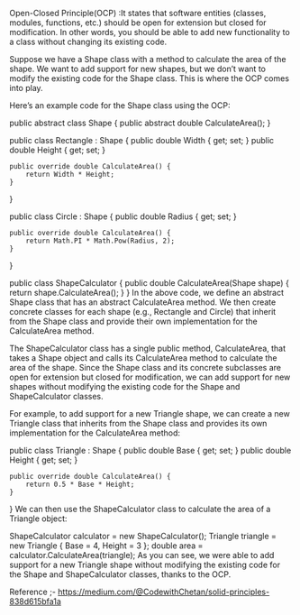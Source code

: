 
Open-Closed Principle(OCP) :It states that software entities (classes, modules, functions, etc.) should be open for extension but closed for modification. In other words, you should be able to add new functionality to a class without changing its existing code.

Suppose we have a Shape class with a method to calculate the area of the shape. We want to add support for new shapes, but we don’t want to modify the existing code for the Shape class. This is where the OCP comes into play.

Here’s an example code for the Shape class using the OCP:

public abstract class Shape {
    public abstract double CalculateArea();
}

public class Rectangle : Shape {
    public double Width { get; set; }
    public double Height { get; set; }

    public override double CalculateArea() {
        return Width * Height;
    }
}

public class Circle : Shape {
    public double Radius { get; set; }

    public override double CalculateArea() {
        return Math.PI * Math.Pow(Radius, 2);
    }
}

public class ShapeCalculator {
    public double CalculateArea(Shape shape) {
        return shape.CalculateArea();
    }
}
In the above code, we define an abstract Shape class that has an abstract CalculateArea method. We then create concrete classes for each shape (e.g., Rectangle and Circle) that inherit from the Shape class and provide their own implementation for the CalculateArea method.

The ShapeCalculator class has a single public method, CalculateArea, that takes a Shape object and calls its CalculateArea method to calculate the area of the shape. Since the Shape class and its concrete subclasses are open for extension but closed for modification, we can add support for new shapes without modifying the existing code for the Shape and ShapeCalculator classes.

For example, to add support for a new Triangle shape, we can create a new Triangle class that inherits from the Shape class and provides its own implementation for the CalculateArea method:

public class Triangle : Shape {
    public double Base { get; set; }
    public double Height { get; set; }

    public override double CalculateArea() {
        return 0.5 * Base * Height;
    }
}
We can then use the ShapeCalculator class to calculate the area of a Triangle object:

ShapeCalculator calculator = new ShapeCalculator();
Triangle triangle = new Triangle { Base = 4, Height = 3 };
double area = calculator.CalculateArea(triangle);
As you can see, we were able to add support for a new Triangle shape without modifying the existing code for the Shape and ShapeCalculator classes, thanks to the OCP.

Reference ;-
https://medium.com/@CodewithChetan/solid-principles-838d615bfa1a